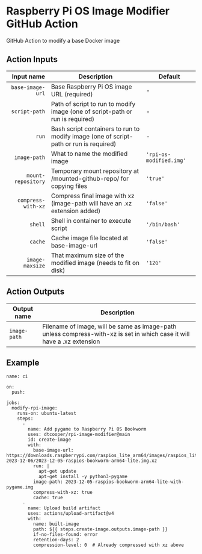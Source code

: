 # Raspberry Pi OS Image Modifier GitHub Action

GitHub Action to modify a base Docker image

## Action Inputs

|  Input name        |  Description                                                                          |  Default                |
|-------------------:|---------------------------------------------------------------------------------------|-------------------------|
| `base-image-url`   | Base Raspberry Pi OS image URL (required)                                             | -                       |
| `script-path`      | Path of script to run to modify image (one of script-path or run is required)         | -                       |
| `run`              | Bash script containers to run to modify image (one of script-path or run is required) | -                       |
| `image-path`       | What to name the modified image                                                       | `'rpi-os-modified.img'` |
| `mount-repository` | Temporary mount repository at /mounted-github-repo/ for copying files                 | `'true'`                |
| `compress-with-xz` | Compress final image with xz (image-path will have an .xz extension added)            | `'false'`               |
| `shell`            | Shell in container to execute script                                                  | `'/bin/bash'`           |
| `cache`            | Cache image file located at base-image-url                                            | `'false'`               |
| `image-maxsize`    | That maximum size of the modified image (needs to fit on disk)                        | `'12G'`                 |


## Action Outputs

| Output name  | Description                                                                                                             |
|------------- |-------------------------------------------------------------------------------------------------------------------------|
| `image-path` | Filename of image, will be same as image-path unless compress-with-xz is set in which case it will have a .xz extension |


## Example

```
name: ci

on:
  push:

jobs:
  modify-rpi-image:
    runs-on: ubuntu-latest
    steps:
      -
        name: Add pygame to Raspberry Pi OS Bookworm
        uses: dtcooper/rpi-image-modifier@main
        id: create-image
        with:
          base-image-url: https://downloads.raspberrypi.com/raspios_lite_arm64/images/raspios_lite_arm64-2023-12-06/2023-12-05-raspios-bookworm-arm64-lite.img.xz
          run: |
            apt-get update
            apt-get install -y python3-pygame
          image-path: 2023-12-05-raspios-bookworm-arm64-lite-with-pygame.img
          compress-with-xz: true
          cache: true
      -
        name: Upload build artifact
        uses: actions/upload-artifact@v4
        with:
          name: built-image
          path: ${{ steps.create-image.outputs.image-path }}
          if-no-files-found: error
          retention-days: 2
          compression-level: 0  # Already compressed with xz above
```

